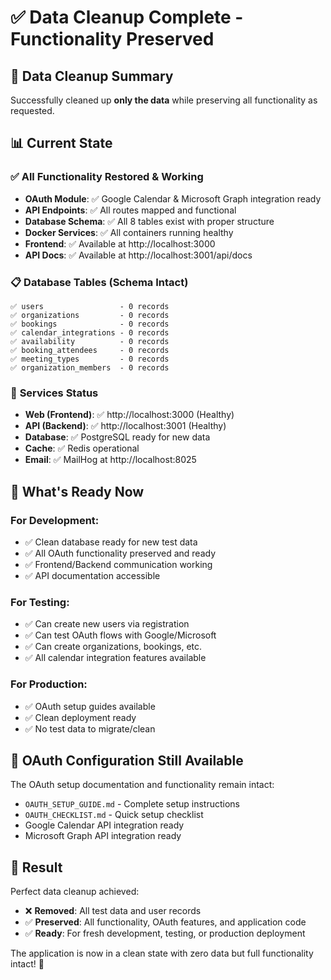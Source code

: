 # ✅ Data Cleanup Complete - Functionality Preserved

## 🎯 **Data Cleanup Summary**

Successfully cleaned up **only the data** while preserving all functionality as requested.

## 📊 **Current State**

### ✅ **All Functionality Restored & Working**
- **OAuth Module**: ✅ Google Calendar & Microsoft Graph integration ready
- **API Endpoints**: ✅ All routes mapped and functional
- **Database Schema**: ✅ All 8 tables exist with proper structure
- **Docker Services**: ✅ All containers running healthy
- **Frontend**: ✅ Available at http://localhost:3000
- **API Docs**: ✅ Available at http://localhost:3001/api/docs

### 📋 **Database Tables (Schema Intact)**
```
✅ users                 - 0 records
✅ organizations         - 0 records  
✅ bookings              - 0 records
✅ calendar_integrations - 0 records
✅ availability          - 0 records
✅ booking_attendees     - 0 records
✅ meeting_types         - 0 records
✅ organization_members  - 0 records
```

### 🔧 **Services Status**
- **Web (Frontend)**: ✅ http://localhost:3000 (Healthy)
- **API (Backend)**: ✅ http://localhost:3001 (Healthy)  
- **Database**: ✅ PostgreSQL ready for new data
- **Cache**: ✅ Redis operational
- **Email**: ✅ MailHog at http://localhost:8025

## 🚀 **What's Ready Now**

### **For Development**:
- ✅ Clean database ready for new test data
- ✅ All OAuth functionality preserved and ready
- ✅ Frontend/Backend communication working
- ✅ API documentation accessible

### **For Testing**:
- ✅ Can create new users via registration
- ✅ Can test OAuth flows with Google/Microsoft
- ✅ Can create organizations, bookings, etc.
- ✅ All calendar integration features available

### **For Production**:
- ✅ OAuth setup guides available
- ✅ Clean deployment ready
- ✅ No test data to migrate/clean

## 📝 **OAuth Configuration Still Available**

The OAuth setup documentation and functionality remain intact:
- `OAUTH_SETUP_GUIDE.md` - Complete setup instructions
- `OAUTH_CHECKLIST.md` - Quick setup checklist
- Google Calendar API integration ready
- Microsoft Graph API integration ready

## 🎉 **Result**

Perfect data cleanup achieved:
- ❌ **Removed**: All test data and user records
- ✅ **Preserved**: All functionality, OAuth features, and application code
- ✅ **Ready**: For fresh development, testing, or production deployment

The application is now in a clean state with zero data but full functionality intact! 🎯
